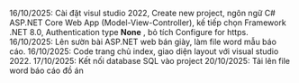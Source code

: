 16/10/2025: Cài đặt visul studio 2022, Create new project, ngôn ngữ C# ASP.NET Core Web App (Model-View-Controller), kế tiếp chọn Framework .NET 8.0, Authentication type **None** , bỏ tích Configure for https.
16/10/2025: Lên sườn bài ASP.NET web bán giày, làm file word mẫu báo cáo.
16/10/2025: Code trang chủ index, giao diện layout với visual studio 2022.
17/10/2025: Kết nối database SQL vào project 
20/10/2025: Tải lên file word báo cáo đồ án
